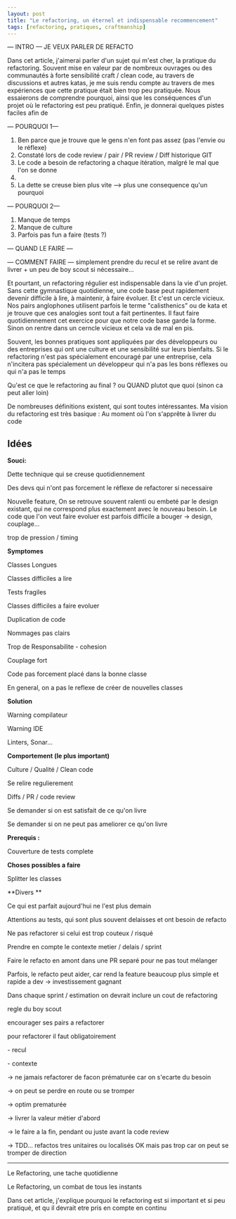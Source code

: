 ```yaml
---
layout: post
title: "Le refactoring, un éternel et indispensable recommencement"
tags: [refactoring, pratiques, craftmanship]
---
```




— INTRO — JE VEUX PARLER DE REFACTO

Dans cet article, j'aimerai parler d'un sujet qui m'est cher, la pratique du refactoring. Souvent mise en valeur par de nombreux ouvrages ou des communautés à forte sensibilité craft / clean code, au travers de discussions et autres katas, je me suis rendu compte au travers de mes expériences que cette pratique était bien trop peu pratiquée. Nous essaierons de comprendre pourquoi, ainsi que les conséquences d'un projet où le refactoring est peu pratiqué. Enfin, je donnerai quelques pistes faciles afin de 

— POURQUOI 1— 

1. Ben parce que je trouve que le gens n'en font pas assez (pas l'envie ou le réflexe)
2. Constaté lors de code review / pair / PR review / Diff historique GIT
3. Le code a besoin de refactoring a chaque itération, malgré le mal que l'on se donne
4. 
5.  La dette se creuse bien plus vite —> plus une consequence qu'un pourquoi

— POURQUOI 2— 

1. Manque de temps
2. Manque de culture
3. Parfois pas fun a faire (tests ?)



— QUAND LE FAIRE — 

— COMMENT FAIRE — simplement prendre du recul et se relire avant de livrer + un peu de boy scout si nécessaire...

Et pourtant, un refactoring régulier est indispensable dans la vie d'un projet. Sans cette gymnastique quotidienne, une code base peut rapidement devenir difficile à lire, à maintenir, à faire évoluer. Et c'est un cercle vicieux. Nos pairs anglophones utilisent parfois le terme "calisthenics" ou de kata et je trouve que ces analogies sont tout a fait pertinentes. Il faut faire quotidiennement cet exercice pour que notre code base garde la forme. Sinon on rentre dans un cerncle vicieux et cela va de mal en pis. 

Souvent, les bonnes pratiques sont appliquées par des développeurs ou des entreprises qui ont une culture et une sensibilité sur leurs bienfaits. Si le refactoring n'est pas spécialement encouragé par une entreprise, cela n'incitera pas spécialement un développeur qui n'a pas les bons réflexes ou qui n'a pas le temps

Qu'est ce que le refactoring au final ? ou QUAND plutot que quoi (sinon ca peut aller loin)

De nombreuses définitions existent, qui sont toutes intéressantes. Ma vision du refactoring est très basique : Au moment où l'on s'apprête à livrer du code

## Idées

**Souci:**

Dette technique qui se creuse quotidiennement

Des devs qui n'ont pas forcement le réflexe de refactorer si necessaire

Nouvelle feature, On se retrouve souvent ralenti ou embeté par le design existant, qui ne correspond plus exactement avec le nouveau besoin. Le code que l'on veut faire evoluer est parfois difficile a bouger -> design, couplage...

trop de pression / timing

**Symptomes**

Classes Longues

Classes difficiles a lire

Tests fragiles

Classes difficiles a faire evoluer

Duplication de code

Nommages pas clairs

Trop de  Responsabilite  - cohesion

Couplage fort

Code pas forcement placé dans la bonne classe

En general, on a pas le reflexe de créer de nouvelles classes

**Solution**

Warning compilateur

Warning IDE

Linters, Sonar...



**Comportement (le plus important)**

Culture / Qualité / Clean code

Se relire regulierement

Diffs / PR / code review

Se demander si on est satisfait de ce qu'on livre

Se demander si on ne peut pas ameliorer ce qu'on livre

**Prerequis :**

Couverture de tests complete

**Choses possibles a faire**

Splitter les classes



**Divers **

Ce qui est parfait aujourd'hui ne l'est plus demain

Attentions au tests, qui sont plus souvent delaisses et ont besoin de refacto

Ne pas refactorer si celui est trop couteux / risqué

Prendre en compte le contexte metier / delais / sprint

Faire le refacto en amont dans une PR separé pour ne pas tout mélanger

Parfois, le refacto peut aider, car rend la feature beaucoup plus simple et rapide a dev -> investissement gagnant

Dans chaque sprint / estimation on devrait inclure un cout de refactoring

regle du boy scout

encourager ses pairs a refactorer



pour refactorer il faut obligatoirement



\- recul

\- contexte





-> ne jamais refactorer de facon prématurée car on s'ecarte du besoin

-> on peut se perdre en route ou se tromper

-> optim prematurée

-> livrer la valeur métier d'abord

-> le faire a la fin, pendant ou juste avant la code review

-> TDD... refactos tres unitaires ou localisés OK mais pas trop car on peut se tromper de direction

----



Le Refactoring, une tache quotidienne

Le Refactoring, un combat de tous les instants

Dans cet article, j'explique pourquoi le refactoring est si important et si peu pratiqué, et qu il devrait etre pris en compte en continu
